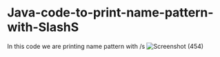 # Java-code-to-print-name-pattern-with-SlashS
In this code we are printing name pattern with /s
![Screenshot (454)](https://github.com/RishabhRaj240/Java-code-to-print-name-pattern-with-SlashS/assets/155876855/d6cb0582-6ccf-467e-9e5b-17cca35df81a)
